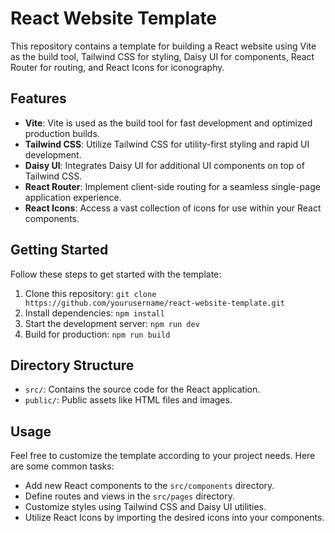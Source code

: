 # React Website Template

This repository contains a template for building a React website using Vite as the build tool, Tailwind CSS for styling, Daisy UI for components, React Router for routing, and React Icons for iconography.

## Features

- **Vite**: Vite is used as the build tool for fast development and optimized production builds.
- **Tailwind CSS**: Utilize Tailwind CSS for utility-first styling and rapid UI development.
- **Daisy UI**: Integrates Daisy UI for additional UI components on top of Tailwind CSS.
- **React Router**: Implement client-side routing for a seamless single-page application experience.
- **React Icons**: Access a vast collection of icons for use within your React components.

## Getting Started

Follow these steps to get started with the template:

1. Clone this repository: `git clone https://github.com/yourusername/react-website-template.git`
2. Install dependencies: `npm install`
3. Start the development server: `npm run dev`
4. Build for production: `npm run build`

## Directory Structure

- `src/`: Contains the source code for the React application.
- `public/`: Public assets like HTML files and images.

## Usage

Feel free to customize the template according to your project needs. Here are some common tasks:

- Add new React components to the `src/components` directory.
- Define routes and views in the `src/pages` directory.
- Customize styles using Tailwind CSS and Daisy UI utilities.
- Utilize React Icons by importing the desired icons into your components.

